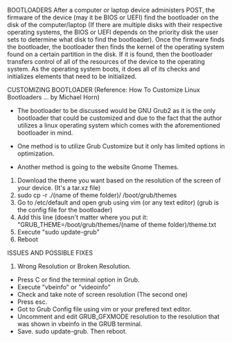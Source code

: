 BOOTLOADERS
After a computer or laptop device administers POST, the firmware of the device (may it be BIOS or UEFI) find the bootloader on the disk of the computer/laptop (If there are multiple disks with their respective operating systems, the BIOS or UEFI depends on the priority disk the user sets to determine what disk to find the bootloader). Once the firmware finds the bootloader, the bootloader then finds the kernel of the operating system found on a certain partition in the disk. If it is found, then the bootloader transfers control of all of the resources of the device to the operating system. As the operating system boots, it does all of its checks and initializes elements that need to be initialized. 

CUSTOMIZING BOOTLOADER (Reference: How To Customize Linux Bootloaders ... by Michael Horn)

- The bootloader to be discussed would be GNU Grub2 as it is the only bootloader that could be customized and due to the fact that the author utilizes a linux operating system which comes with the aforementioned bootloader in mind. 

- One method is to utilize Grub Customize but it only has limited options in optimization. 

- Another method is going to the website Gnome Themes. 
1. Download the theme you want based on the resolution of the screen of your device. (It's a tar.xz file)
2. sudo cp -r ./(name of theme folder)/ /boot/grub/themes
3. Go to /etc/default and open grub using vim (or any text editor) (grub is the config file for the bootloader)
4. Add this line (doesn't matter where you put it: "GRUB_THEME=/boot/grub/themes/(name of theme folder)/theme.txt
5. Execute "sudo update-grub"
6. Reboot

ISSUES AND POSSIBLE FIXES
1. Wrong Resolution or Broken Resolution.
- Press C or find the terminal option in Grub.
- Execute "vbeinfo" or "videoinfo"
- Check and take note of screen resolution (The second one)
- Press esc.
- Got to Grub Config file using vim or your prefered text editor.
- Uncomment and edit GRUB_GFXMODE resolution to the resolution that was shown in vbeinfo in the GRUB terminal.
- Save. sudo update-grub. Then reboot.

